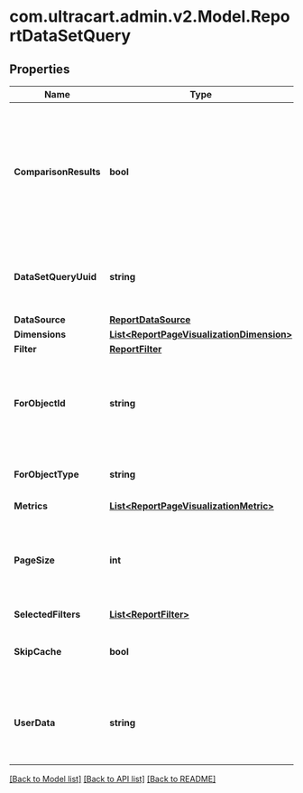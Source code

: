 
# com.ultracart.admin.v2.Model.ReportDataSetQuery

## Properties

Name | Type | Description | Notes
------------ | ------------- | ------------- | -------------
**ComparisonResults** | **bool** | True if a date range filter is provided with comparison date ranges and two results should be returned for the query. | [optional] 
**DataSetQueryUuid** | **string** | A unique identifier assigned to the data set query that is returned. | [optional] 
**DataSource** | [**ReportDataSource**](ReportDataSource.md) |  | [optional] 
**Dimensions** | [**List&lt;ReportPageVisualizationDimension&gt;**](ReportPageVisualizationDimension.md) |  | [optional] 
**Filter** | [**ReportFilter**](ReportFilter.md) |  | [optional] 
**ForObjectId** | **string** | An identifier that can be used to help match up the returned data set | [optional] 
**ForObjectType** | **string** | The type of object this data set is for | [optional] 
**Metrics** | [**List&lt;ReportPageVisualizationMetric&gt;**](ReportPageVisualizationMetric.md) |  | [optional] 
**PageSize** | **int** | Result set page size.  The default value is 200 records.  Max is 10000. | [optional] 
**SelectedFilters** | [**List&lt;ReportFilter&gt;**](ReportFilter.md) |  | [optional] 
**SkipCache** | **bool** | True if the 15 minute cache should be skipped. | [optional] 
**UserData** | **string** | Any other data that needs to be returned with the response to help the UI | [optional] 

[[Back to Model list]](../README.md#documentation-for-models)
[[Back to API list]](../README.md#documentation-for-api-endpoints)
[[Back to README]](../README.md)

